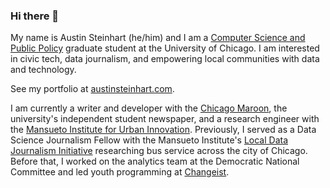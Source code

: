 ### Hi there 👋

My name is Austin Steinhart (he/him) and I am a [Computer Science and Public Policy](https://capp.uchicago.edu/) graduate student at the University of Chicago. I am interested in civic tech, data journalism, and empowering local communities with data and technology.

See my portfolio at [austinsteinhart.com](https://austinsteinhart.com/).

I am currently a writer and developer with the [Chicago Maroon](https://chicagomaroon.com/staff_name/austin-steinhart/), the university's independent student newspaper, and a research engineer with the [Mansueto Institute for Urban Innovation](https://miurban.uchicago.edu/). Previously, I served as a Data Science Journalism Fellow with the Mansueto Institute's [Local Data Journalism Initiative](https://miurban.uchicago.edu/opportunities/local-data-journalism-initiative/") researching bus service across the city of Chicago. Before that, I worked on the analytics team at the Democratic National Committee and led youth programming at [Changeist](https://www.changeist.org/).

<!--
**asteinhart/asteinhart** is a ✨ _special_ ✨ repository because its `README.md` (this file) appears on your GitHub profile.

Here are some ideas to get you started:

- 🔭 I’m currently working on ...
- 🌱 I’m currently learning ...
- 👯 I’m looking to collaborate on ...
- 🤔 I’m looking for help with ...
- 💬 Ask me about ...
- 📫 How to reach me: ...
- 😄 Pronouns: ...
- ⚡ Fun fact: ...
-->
